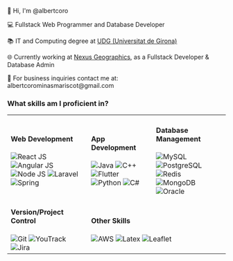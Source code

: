 <p>👋 Hi, I'm @albertcoro</p>
<p>💻 Fullstack Web Programmer and Database Developer</p>
<p>📚 IT and Computing degree at <a href="https://www.udg.edu/ca/">UDG (Universitat de Girona)</a></p>
<p>🌐 Currently working at <a href="https://www.linkedin.com/company/nexus-geographics">Nexus Geographics</a>, as a Fullstack Developer & Database Admin</p>
<p>📧 For business inquiries contact me at: albertcorominasmariscot@gmail.com</p>

<h3>What skills am I proficient in?</h3>

<table>
    <tr>
        <td>
            <h4>Web Development</h4>
            <img src="https://upload.wikimedia.org/wikipedia/commons/thumb/a/a7/React-icon.svg/2300px-React-icon.svg.png" alt="React JS" title="React JS">
            <img src="https://brandslogos.com/wp-content/uploads/images/large/angular-icon-logo.png" alt="Angular JS" title="Angular JS">
            <img src="https://pluspng.com/img-png/nodejs-png-nodejs-icon-png-50-px-1600.png" alt="Node JS" title="Node JS">
            <img src="https://upload.wikimedia.org/wikipedia/commons/thumb/9/9a/Laravel.svg/1200px-Laravel.svg.png" alt="Laravel" title="Laravel">
            <img src="https://cdn.freebiesupply.com/logos/large/2x/spring-3-logo-svg-vector.svg" alt="Spring" title="Spring">
        </td>
        <td>
            <h4>App Development</h4>
            <img src="https://cdn-icons-png.flaticon.com/512/226/226777.png" alt="Java" title="Java">
            <img src="https://upload.wikimedia.org/wikipedia/commons/thumb/1/18/ISO_C%2B%2B_Logo.svg/1822px-ISO_C%2B%2B_Logo.svg.png" alt="C++" title="C++">
            <img src="https://iconape.com/wp-content/png_logo_vector/flutter-logo.png" alt="Flutter" title="Flutter">
            <img src="https://brandslogos.com/wp-content/uploads/images/large/python-logo.png" alt="Python" title="Python">
            <img src="https://static-00.iconduck.com/assets.00/c-sharp-c-icon-1822x2048-wuf3ijab.png" alt="C#" title="C#">
        </td>
        <td>
            <h4>Database Management</h4>
            <img src="https://user-images.githubusercontent.com/38464645/218829912-0b3f578d-7da5-49b8-8859-c9f886d4ca43.png" alt="MySQL" title="MySQL">
            <img src="https://user-images.githubusercontent.com/77457592/126708532-644c7a01-3bbd-4a0c-acd3-f5bcc0523854.png" alt="PostgreSQL" title="PostgreSQL">
            <img src="https://user-images.githubusercontent.com/38464645/218830232-63f4da96-6397-4e46-a6a8-ee292ebe86ad.png" alt="Redis" title="Redis">
            <img src="https://www.pngall.com/wp-content/uploads/13/Mongodb-PNG-Image-HD.png" alt="MongoDB" title="MongoDB">
            <img src="https://cdn.freebiesupply.com/logos/large/2x/oracle-1-logo-png-transparent.png" alt="Oracle" title="Oracle">
        </td>
    </tr>
    <tr>
        <td>
            <h4>Version/Project Control</h4>
            <img src="https://user-images.githubusercontent.com/38464645/218831913-042a0777-7722-4875-8360-ee4d6ab32614.png" alt="Git" title="Git">
            <img src="https://user-images.githubusercontent.com/38464645/218832391-8ea2e34f-50a5-45d2-83a5-5955663600b4.png" alt="YouTrack" title="YouTrack">
            <img src="https://user-images.githubusercontent.com/38464645/218832493-ab5e9c19-4019-4beb-843a-a83601aed440.png" alt="Jira" title="Jira">
        </td>
        <td colspan="2">
            <h4>Other Skills</h4>
            <img src="https://cdn.iconscout.com/icon/free/png-256/free-aws-1869025-1583149.png?f=webp" alt="AWS" title="AWS">
            <img src="https://w7.pngwing.com/pngs/380/11/png-transparent-latex-hd-logo.png" alt="Latex" title="Latex">
            <img src="https://cdn.freebiesupply.com/logos/thumbs/2x/leaflet-1-logo.png" alt="Leaflet" title="Leaflet">
        </td>
    </tr>
</table>
